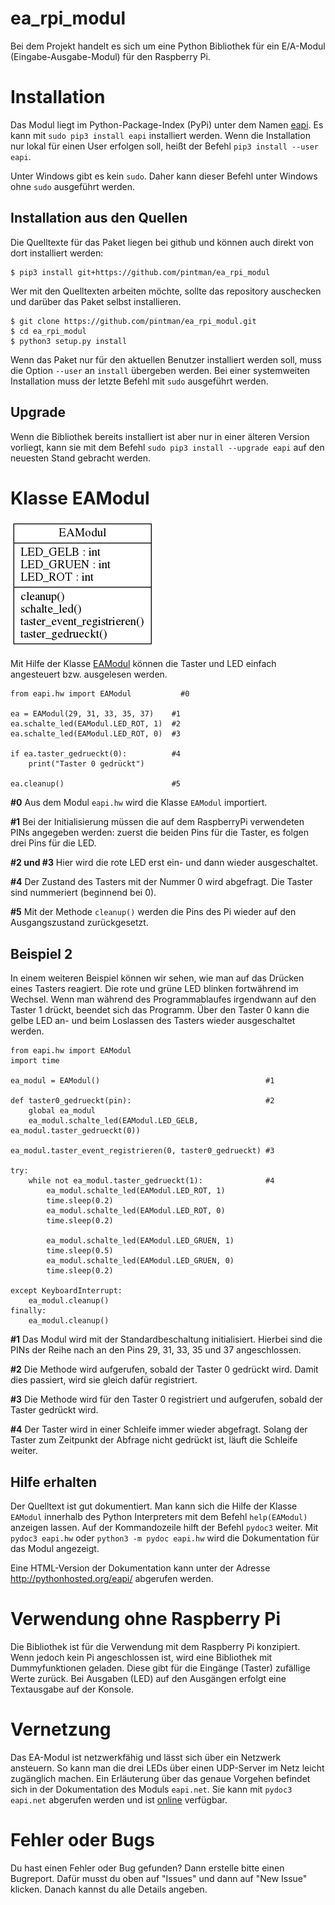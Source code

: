 ea_rpi_modul
============

Bei dem Projekt handelt es sich um eine Python Bibliothek für ein E/A-Modul
(Eingabe-Ausgabe-Modul) für den Raspberry Pi.


Installation
============

Das Modul liegt im Python-Package-Index (PyPi) unter dem Namen
[eapi](https://pypi.python.org/pypi/eapi). Es kann mit `sudo pip3 install eapi`
installiert werden. Wenn die Installation nur lokal für einen User erfolgen
soll, heißt der Befehl `pip3 install --user eapi`.

Unter Windows gibt es kein `sudo`. Daher kann dieser Befehl unter Windows
ohne `sudo` ausgeführt werden.


Installation aus den Quellen
----------------------------

Die Quelltexte für das Paket liegen bei github und können auch direkt von dort
installiert werden:

    $ pip3 install git+https://github.com/pintman/ea_rpi_modul

Wer mit den Quelltexten arbeiten möchte, sollte das repository auschecken und
darüber das Paket selbst installieren.

    $ git clone https://github.com/pintman/ea_rpi_modul.git
    $ cd ea_rpi_modul
    $ python3 setup.py install

Wenn das Paket nur für den aktuellen Benutzer installiert werden soll, muss
die Option `--user` an `install` übergeben werden. Bei einer systemweiten
Installation muss der letzte Befehl mit `sudo` ausgeführt werden.


Upgrade
-------

Wenn die Bibliothek bereits installiert ist aber nur in einer älteren Version
vorliegt, kann sie mit dem Befehl `sudo pip3 install --upgrade eapi` auf den
neuesten Stand gebracht werden.

Klasse EAModul
==============

![Klassendiagramm (automatisch generiert mit pyreverse)](./klassendiagramm.png)

Mit Hilfe der Klasse 
[EAModul](http://pythonhosted.org/eapi/classeapi_1_1hw_1_1EAModul.html) 
können die Taster und LED einfach angesteuert bzw. ausgelesen werden.

    from eapi.hw import EAModul           #0

    ea = EAModul(29, 31, 33, 35, 37)    #1
    ea.schalte_led(EAModul.LED_ROT, 1)  #2
    ea.schalte_led(EAModul.LED_ROT, 0)  #3
    
    if ea.taster_gedrueckt(0):          #4
        print("Taster 0 gedrückt")
        
    ea.cleanup()                        #5

**#0** Aus dem Modul `eapi.hw` wird die Klasse `EAModul` importiert.

**#1** Bei der Initialisierung müssen die auf dem RaspberryPi verwendeten PINs
angegeben werden: zuerst die beiden Pins für die Taster, es folgen drei
Pins für die LED.

**#2 und #3** Hier wird die rote LED erst ein- und dann wieder ausgeschaltet.

**#4** Der Zustand des Tasters mit der Nummer 0 wird abgefragt. Die Taster
sind nummeriert (beginnend bei 0).

**#5** Mit der Methode `cleanup()` werden die Pins des Pi wieder auf den
Ausgangszustand zurückgesetzt.

Beispiel 2
----------

In einem weiteren Beispiel können wir sehen, wie man auf das Drücken eines
Tasters reagiert. Die rote und grüne LED blinken fortwährend im Wechsel. Wenn
man während des Programmablaufes irgendwann auf den Taster 1 drückt, beendet
sich das Programm. Über den Taster 0 kann die gelbe LED an- und beim
Loslassen des Tasters wieder ausgeschaltet werden.

    from eapi.hw import EAModul
    import time

    ea_modul = EAModul()                                     #1

    def taster0_gedrueckt(pin):                              #2
        global ea_modul
        ea_modul.schalte_led(EAModul.LED_GELB, ea_modul.taster_gedrueckt(0))

    ea_modul.taster_event_registrieren(0, taster0_gedrueckt) #3

    try:
        while not ea_modul.taster_gedrueckt(1):              #4
	        ea_modul.schalte_led(EAModul.LED_ROT, 1)
            time.sleep(0.2)
		    ea_modul.schalte_led(EAModul.LED_ROT, 0)
            time.sleep(0.2)

            ea_modul.schalte_led(EAModul.LED_GRUEN, 1)
            time.sleep(0.5)
		    ea_modul.schalte_led(EAModul.LED_GRUEN, 0)
            time.sleep(0.2)

    except KeyboardInterrupt:
        ea_modul.cleanup()
    finally:
        ea_modul.cleanup()



**#1** Das Modul wird mit der Standardbeschaltung initialisiert. Hierbei sind
die PINs der Reihe nach an den Pins 29, 31, 33, 35 und 37 angeschlossen.


**#2** Die Methode wird aufgerufen, sobald der Taster 0 gedrückt wird. Damit
dies passiert, wird sie gleich dafür registriert.

**#3** Die Methode wird für den Taster 0 registriert und aufgerufen, sobald
der Taster gedrückt wird.

**#4** Der Taster wird in einer Schleife immer wieder abgefragt. Solang der
Taster zum Zeitpunkt der Abfrage nicht gedrückt ist, läuft die Schleife weiter.


Hilfe erhalten
--------------

Der Quelltext ist gut dokumentiert. Man kann sich die Hilfe der Klasse
`EAModul` innerhalb des Python Interpreters mit dem Befehl `help(EAModul)`
anzeigen lassen. Auf der Kommandozeile hilft der Befehl `pydoc3` weiter. Mit
`pydoc3 eapi.hw` oder `python3 -m pydoc eapi.hw` wird die Dokumentation
für das Modul angezeigt. 

Eine HTML-Version der Dokumentation kann unter der Adresse
http://pythonhosted.org/eapi/ abgerufen werden.


Verwendung ohne Raspberry Pi
============================

Die Bibliothek ist für die Verwendung mit dem Raspberry Pi konzipiert. Wenn
jedoch kein Pi angeschlossen ist, wird eine Bibliothek mit Dummyfunktionen
geladen. Diese gibt für die Eingänge (Taster) zufällige Werte zurück. Bei
Ausgaben (LED) auf den Ausgängen erfolgt eine Textausgabe auf der Konsole.

Vernetzung
==========

Das EA-Modul ist netzwerkfähig und lässt sich über ein Netzwerk ansteuern. So
kann man die drei LEDs über einen UDP-Server im Netz leicht zugänglich
machen. Ein Erläuterung über das genaue Vorgehen befindet sich in der
Dokumentation des Moduls `eapi.net`. Sie kann mit `pydoc3 eapi.net` abgerufen
werden und ist 
[online](http://pythonhosted.org/eapi/namespaceeapi_1_1net.html) 
verfügbar.

Fehler oder Bugs
================

Du hast einen Fehler oder Bug gefunden? Dann erstelle bitte einen
Bugreport. Dafür musst du oben auf "Issues" und dann auf "New Issue"
klicken. Danach kannst du alle Details angeben.

